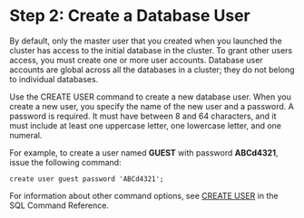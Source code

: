 # Step 2: Create a Database User<a name="t_adding_redshift_user_cmd"></a>

By default, only the master user that you created when you launched the cluster has access to the initial database in the cluster\. To grant other users access, you must create one or more user accounts\. Database user accounts are global across all the databases in a cluster; they do not belong to individual databases\.

Use the CREATE USER command to create a new database user\. When you create a new user, you specify the name of the new user and a password\. A password is required\. It must have between 8 and 64 characters, and it must include at least one uppercase letter, one lowercase letter, and one numeral\.

For example, to create a user named **GUEST** with password **ABCd4321**, issue the following command:

```
create user guest password 'ABCd4321';
```

For information about other command options, see [CREATE USER](r_CREATE_USER.md) in the SQL Command Reference\.